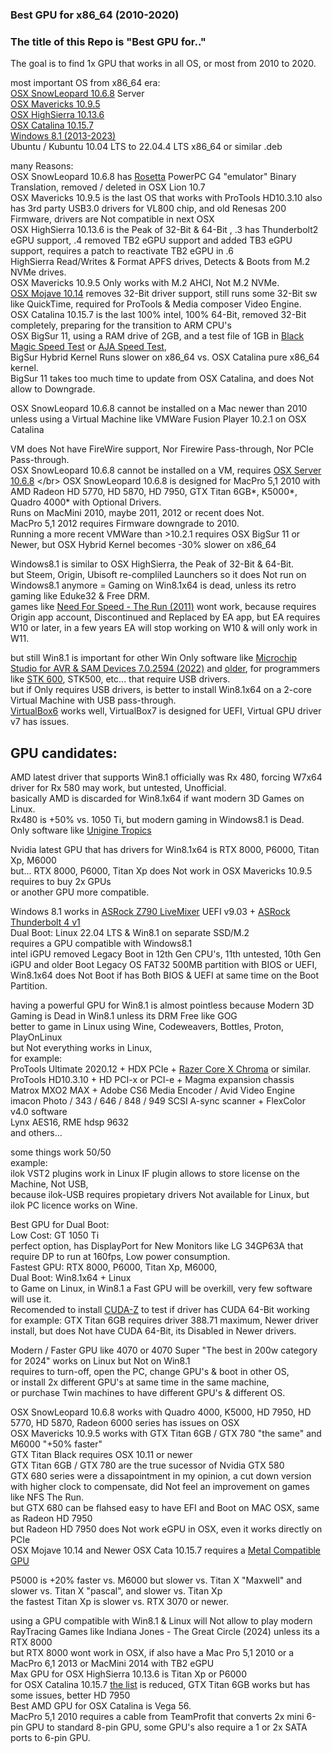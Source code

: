 ### Best GPU for x86_64 (2010-2020) </br>

### The title of this Repo is "Best GPU for.."
The goal is to find 1x GPU that works in all OS, or most from 2010 to 2020. </br>

most important OS from x86_64 era: </br>
[OSX SnowLeopard 10.6.8](https://en.wikipedia.org/wiki/Mac_OS_X_Snow_Leopard) Server</br>
[OSX Mavericks 10.9.5](https://en.wikipedia.org/wiki/OS_X_Mavericks) </br>
[OSX HighSierra 10.13.6](https://en.wikipedia.org/wiki/MacOS_High_Sierra)  </br>
[OSX Catalina 10.15.7](https://en.wikipedia.org/wiki/MacOS_Catalina) </br>
[Windows 8.1 (2013-2023)](https://en.wikipedia.org/wiki/Windows_8.1) </br>
Ubuntu / Kubuntu 10.04 LTS to 22.04.4 LTS x86_64 or similar .deb </br>

many Reasons: </br>
OSX SnowLeopard 10.6.8 has [Rosetta](https://en.wikipedia.org/wiki/Rosetta_(software)) PowerPC G4 "emulator" Binary Translation, removed / deleted in OSX Lion 10.7 </br>
OSX Mavericks 10.9.5 is the last OS that works with ProTools HD10.3.10 also has 3rd party USB3.0 drivers for VL800 chip, and old Renesas 200 Firmware, drivers are Not compatible in next OSX </br>
OSX HighSierra 10.13.6 is the Peak of 32-Bit & 64-Bit , .3 has Thunderbolt2 eGPU support, .4 removed TB2 eGPU support and added TB3 eGPU support, requires a patch to reactivate TB2 eGPU in .6 </br>
HighSierra Read/Writes & Format APFS drives, Detects & Boots from M.2 NVMe drives. </br>
OSX Mavericks 10.9.5 Only works with M.2 AHCI, Not M.2 NVMe. </br>
[OSX Mojave 10.14](https://en.wikipedia.org/wiki/MacOS_Mojave) removes 32-Bit driver support, still runs some 32-Bit sw like QuickTime, required for ProTools & Media composer Video Engine. </br> 
OSX Catalina 10.15.7 is the last 100% intel, 100% 64-Bit, removed 32-Bit completely, preparing for the transition to ARM CPU's </br>
OSX BigSur 11, using a RAM drive of 2GB, and a test file of 1GB in [Black Magic Speed Test](https://apps.apple.com/us/app/blackmagic-disk-speed-test/id425264550?mt=12) or [AJA Speed Test](https://www.aja.com/products/aja-system-test), </br>
BigSur Hybrid Kernel Runs slower on x86_64 vs. OSX Catalina pure x86_64 kernel. </br>
BigSur 11 takes too much time to update from OSX Catalina, and does Not allow to Downgrade. </br>

OSX SnowLeopard 10.6.8 cannot be installed on a Mac newer than 2010 </br>
unless using a Virtual Machine like VMWare Fusion Player 10.2.1 on OSX Catalina </br>

VM does Not have FireWire support, Nor Firewire Pass-through, Nor PCIe Pass-through. </br>
OSX SnowLeopard 10.6.8 cannot be installed on a VM, requires [OSX Server 10.6.8](https://en.wikipedia.org/wiki/Mac_OS_X_Server#Mac_OS_X_Server_10.6_(Snow_Leopard)) </br>
OSX SnowLeopard 10.6.8 is designed for MacPro 5,1 2010 with AMD Radeon HD 5770, HD 5870, HD 7950, GTX Titan 6GB*, K5000*, Quadro 4000* with Optional Drivers. </br>
Runs on MacMini 2010, maybe 2011, 2012 or recent does Not. </br>
MacPro 5,1 2012 requires Firmware downgrade to 2010. </br>
Running a more recent VMWare than >10.2.1 requires OSX BigSur 11 or Newer, but OSX Hybrid Kernel becomes -30% slower on x86_64 </br>

Windows8.1 is similar to OSX HighSierra, the Peak of 32-Bit & 64-Bit. </br>
but Steem, Origin, Ubisoft re-compliled Launchers so it does Not run on Windows8.1 anymore = Gaming on Win8.1x64 is dead, unless its retro gaming like Eduke32 & Free DRM. </br>
games like [Need For Speed - The Run (2011)](https://en.wikipedia.org/wiki/Need_for_Speed%3A_The_Run) wont work, because requires Origin app account, Discontinued and Replaced by EA app, but EA requires W10 or later, in a few years EA will stop working on W10 & will only work in W11. </br>

but still Win8.1 is important for other Win Only software like [Microchip Studio for AVR & SAM Devices 7.0.2594 (2022)](https://www.microchip.com/en-us/tools-resources/develop/microchip-studio) and [older](https://www.microchip.com/en-us/tools-resources/archives/avr-sam-mcus),
for programmers like [STK 600](https://www.microchip.com/en-us/development-tool/ATSTK600), STK500, etc... that require USB drivers. </br>
but if Only requires USB drivers, is better to install Win8.1x64 on a 2-core Virtual Machine with USB pass-through. </br>
[VirtualBox6](https://www.virtualbox.org/wiki/Download_Old_Builds) works well, VirtualBox7 is designed for UEFI, Virtual GPU driver v7 has issues. </br>

## GPU candidates:

AMD latest driver that supports Win8.1 officially was Rx 480, forcing W7x64 driver for Rx 580 may work, but untested, Unofficial. </br>
basically AMD is discarded for Win8.1x64 if want modern 3D Games on Linux. </br>
Rx480 is +50% vs. 1050 Ti, but modern gaming in Windows8.1 is Dead. </br>
Only software like [Unigine Tropics](https://benchmark.unigine.com/tropics) </br>

Nvidia latest GPU that has drivers for Win8.1x64 is RTX 8000, P6000, Titan Xp, M6000 </br>
but... RTX 8000, P6000, Titan Xp does Not work in OSX Mavericks 10.9.5 requires to buy 2x GPUs </br>
or another GPU more compatible. </br>

Windows 8.1 works in [ASRock Z790 LiveMixer](https://www.asrock.com/mb/Intel/Z790%20LiveMixer/Specification.asp) UEFI v9.03 + [ASRock Thunderbolt 4 v1](https://www.asrock.com/mb/spec/product.asp?Model=Thunderbolt%204%20AIC) </br>
Dual Boot: Linux 22.04 LTS & Win8.1 on separate SSD/M.2 </br>
requires a GPU compatible with Windows8.1 </br>
intel iGPU removed Legacy Boot in 12th Gen CPU's, 11th untested, 10th Gen iGPU and older Boot Legacy OS FAT32 500MB partition with BIOS or UEFI, </br>
Win8.1x64 does Not Boot if has Both BIOS & UEFI at same time on the Boot Partition. </br>

having a powerful GPU for Win8.1 is almost pointless because Modern 3D Gaming is Dead in Win8.1 unless its DRM Free like GOG </br>
better to game in Linux using Wine, Codeweavers, Bottles, Proton, PlayOnLinux </br>
but Not everything works in Linux, </br>
for example: </br>
ProTools Ultimate 2020.12 + HDX PCIe + [Razer Core X Chroma](https://egpu.io/best-egpu-buyers-guide/) or similar. </br>
ProTools HD10.3.10 + HD PCI-x or PCI-e + Magma expansion chassis </br>
Matrox MXO2 MAX + Adobe CS6 Media Encoder / Avid Video Engine </br>
imacon Photo / 343 / 646 / 848 / 949 SCSI A-sync scanner + FlexColor v4.0 software </br>
Lynx AES16, RME hdsp 9632 </br>
and others... </br>

some things work 50/50 </br>
example: </br>
ilok VST2 plugins work in Linux IF plugin allows to store license on the Machine, Not USB,</br>
because ilok-USB requires propietary drivers Not available for Linux, but ilok PC licence works on Wine. </br>

Best GPU for Dual Boot: </br>
Low Cost: GT 1050 Ti  </br>
perfect option, has DisplayPort for New Monitors like LG 34GP63A that require DP to run at 160fps, Low power consumption. </br>
Fastest GPU: RTX 8000, P6000, Titan Xp, M6000, </br>
Dual Boot: Win8.1x64 + Linux </br>
to Game on Linux, in Win8.1 a Fast GPU will be overkill, very few software will use it. </br>
Recomended to install [CUDA-Z](https://cuda-z.sourceforge.net/) to test if driver has CUDA 64-Bit working </br>
for example: GTX Titan 6GB requires driver 388.71 maximum, Newer driver install, but does Not have CUDA 64-Bit, its Disabled in Newer drivers. </br>

Modern / Faster GPU like 4070 or 4070 Super "The best in 200w category for 2024" works on Linux but Not on Win8.1 </br>
requires to turn-off, open the PC, change GPU's & boot in other OS, </br>
or install 2x different GPU's at same time in the same machine,</br>
or purchase Twin machines to have different GPU's & different OS. </br>

OSX SnowLeopard 10.6.8 works with Quadro 4000, K5000, HD 7950, HD 5770, HD 5870, Radeon 6000 series has issues on OSX </br>
OSX Mavericks 10.9.5 works with GTX Titan 6GB / GTX 780 "the same" and M6000 "+50% faster" </br>
GTX Titan Black requires OSX 10.11 or newer </br>
GTX Titan 6GB / GTX 780 are the true sucessor of Nvidia GTX 580 </br> 
GTX 680 series were a dissapointment in my opinion, a cut down version with higher clock to compensate, did Not feel an improvement on games like NFS The Run. </br>
but GTX 680 can be flahsed easy to have EFI and Boot on MAC OSX, same as Radeon HD 7950 </br>
but Radeon HD 7950 does Not work eGPU in OSX, even it works directly on PCIe </br>
OSX Mojave 10.14 and Newer OSX Cata 10.15.7 requires a [Metal Compatible GPU](https://blog.greggant.com/posts/2018/05/07/definitive-mac-pro-upgrade-guide.html#gpuupgrades) </br>

P5000 is +20% faster vs. M6000 but slower vs. Titan X "Maxwell" and slower vs. Titan X "pascal", and slower vs. Titan Xp </br>
the fastest Titan Xp is slower vs. RTX 3070 or newer. </br>

using a GPU compatible with Win8.1 & Linux will Not allow to play modern RayTracing Games like Indiana Jones - The Great Circle (2024) unless its a RTX 8000 </br>
but RTX 8000 wont work in OSX, if also have a Mac Pro 5,1 2010 or a MacPro 6,1 2013 or MacMini 2014 with TB2 eGPU </br> 
Max GPU for OSX HighSierra 10.13.6 is Titan Xp or P6000 </br>
for OSX Catalina 10.15.7 [the list](http://www.macvidcards.com/store/c19/OS_10.15_Catalina_Compatible.html) is reduced, GTX Titan 6GB works but has some issues, better HD 7950 </br>
Best AMD GPU for OSX Catalina is Vega 56. </br>
MacPro 5,1 2010 requires a cable from TeamProfit that converts 2x mini 6-pin GPU to standard 8-pin GPU, some GPU's also require a 1 or 2x SATA ports to 6-pin GPU. </br>
